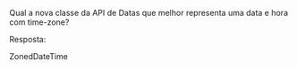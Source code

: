 Qual a nova classe da API de Datas que melhor representa uma data e hora com time-zone?

Resposta:

ZonedDateTime


